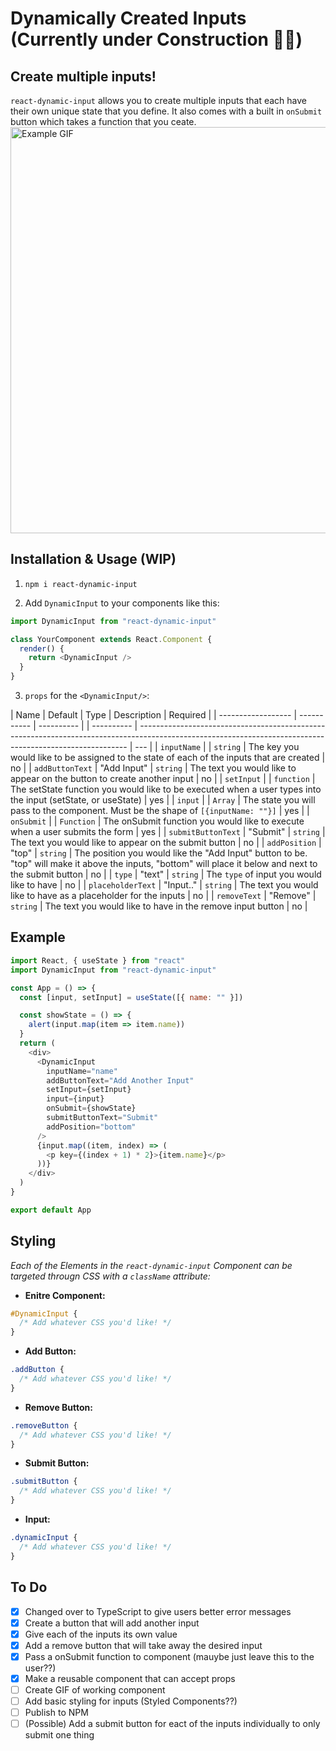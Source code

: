 # Dynamically Created Inputs (Currently under Construction 👷‍♂️)

## Create multiple inputs!

`react-dynamic-input` allows you to create multiple inputs that each have their own unique state that you define. It also comes with a built in `onSubmit` button which takes a function that you ceate.
<br>
<img src=".https://github.com/Kyle-Ski/react-dynamic-input/blob/master/Dynamic%20Example.gif" width="650" alt="Example GIF">

## Installation & Usage (WIP)

1. `npm i react-dynamic-input`

2. Add `DynamicInput` to your components like this:

```js
import DynamicInput from "react-dynamic-input"

class YourComponent extends React.Component {
  render() {
    return <DynamicInput />
  }
}
```

3.  `props` for the `<DynamicInput/>`:

| Name | Default | Type | Description | Required |
| ------------------ | ----------- | ---------- | | ---------- | --------------------------------------------------------------------------------------------------------------------------------------------------------- | --- |
| `inputName` | | `string` | The key you would like to be assigned to the state of each of the inputs that are created | no |
| `addButtonText` | "Add Input" | `string` | The text you would like to appear on the button to create another input | no |
| `setInput` | | `function` | The setState function you would like to be executed when a user types into the input (setState, or useState) | yes |
| `input` | | `Array` | The state you will pass to the component. Must be the shape of `[{inputName: ""}]` | yes |
| `onSubmit` | | `Function` | The onSubmit function you would like to execute when a user submits the form | yes |
| `submitButtonText` | "Submit" | `string` | The text you would like to appear on the submit button | no |
| `addPosition` | "top" | `string` | The position you would like the "Add Input" button to be. "top" will make it above the inputs, "bottom" will place it below and next to the submit button | no |
| `type` | "text" | `string` | The `type` of input you would like to have | no |
| `placeholderText` | "Input.." | `string` | The text you would like to have as a placeholder for the inputs | no |
| `removeText` | "Remove" | `string` | The text you would like to have in the remove input button | no |

## Example

```js
import React, { useState } from "react"
import DynamicInput from "react-dynamic-input"

const App = () => {
  const [input, setInput] = useState([{ name: "" }])

  const showState = () => {
    alert(input.map(item => item.name))
  }
  return (
    <div>
      <DynamicInput
        inputName="name"
        addButtonText="Add Another Input"
        setInput={setInput}
        input={input}
        onSubmit={showState}
        submitButtonText="Submit"
        addPosition="bottom"
      />
      {input.map((item, index) => (
        <p key={(index + 1) * 2}>{item.name}</p>
      ))}
    </div>
  )
}

export default App
```

## Styling

_Each of the Elements in the `react-dynamic-input` Component can be targeted througn CSS with a `className` attribute:_

- **Enitre Component:**

```css
#DynamicInput {
  /* Add whatever CSS you'd like! */
}
```

- **Add Button:**

```css
.addButton {
  /* Add whatever CSS you'd like! */
}
```

- **Remove Button:**

```css
.removeButton {
  /* Add whatever CSS you'd like! */
}
```

- **Submit Button:**

```css
.submitButton {
  /* Add whatever CSS you'd like! */
}
```

- **Input:**

```css
.dynamicInput {
  /* Add whatever CSS you'd like! */
}
```

## To Do

- [x] Changed over to TypeScript to give users better error messages
- [x] Create a button that will add another input
- [x] Give each of the inputs its own value
- [x] Add a remove button that will take away the desired input
- [x] Pass a onSubmit function to component (mauybe just leave this to the user??)
- [x] Make a reusable component that can accept props
- [ ] Create GIF of working component
- [ ] Add basic styling for inputs (Styled Components??)
- [ ] Publish to NPM
- [ ] (Possible) Add a submit button for eact of the inputs individually to only submit one thing
